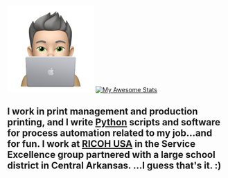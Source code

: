     
![phizzl3](/img/avitar-200.png "phiZzL3") [![My Awesome Stats](https://awesome-github-stats.azurewebsites.net/user-stats/phizzl3?cardType=github&theme=dracula&preferLogin=false)](https://github.com/phizzl3)


## I work in print management and production printing, and I write <a href="https://en.wikipedia.org/wiki/Python_(programming_language)" target="_blank">Python</a> scripts and software for process automation related to my job...and for fun. I work at <a href="http://ricoh-usa.com" target="_blank">RICOH USA</a> in the Service Excellence group partnered with a large school district in Central Arkansas. ...I guess that's it. :)
